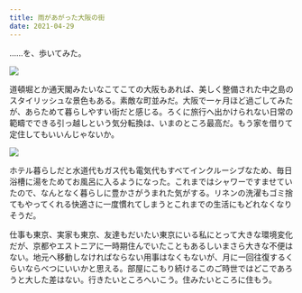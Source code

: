 ```yaml
---
title: 雨があがった大阪の街
date: 2021-04-29
---
```


……を、歩いてみた。

![](https://img.xar.sh/i-fZhB298-X2.jpg)

道頓堀とか通天閣みたいなこてこての大阪もあれば、美しく整備された中之島のスタイリッシュな景色もある。素敵な町並みだ。大阪で一ヶ月ほど過ごしてみたが、あらためて暮らしやすい街だと感じる。ろくに旅行へ出かけられない日常の範疇でできる引っ越しという気分転換は、いまのところ最高だ。もう家を借りて定住してもいいんじゃないか。

![](https://img.xar.sh/i-4n82n8R-X2.jpg)

ホテル暮らしだと水道代もガス代も電気代もすべてインクルーシブなため、毎日浴槽に湯をためてお風呂に入るようになった。これまではシャワーですませていたので、なんとなく暮らしに豊かさがうまれた気がする。リネンの洗濯もゴミ捨てもやってくれる快適さに一度慣れてしまうとこれまでの生活にもどれなくなりそうだ。

仕事も東京、実家も東京、友達もだいたい東京にいる私にとって大きな環境変化だが、京都やエストニアに一時期住んでいたこともあるしいまさら大きな不便はない。地元へ移動しなければならない用事はなくもないが、月に一回往復するくらいならべつにいいかと思える。部屋にこもり続けるこのご時世ではどこであろうと大した差はない。行きたいところへいこう。住みたいところに住もう。
